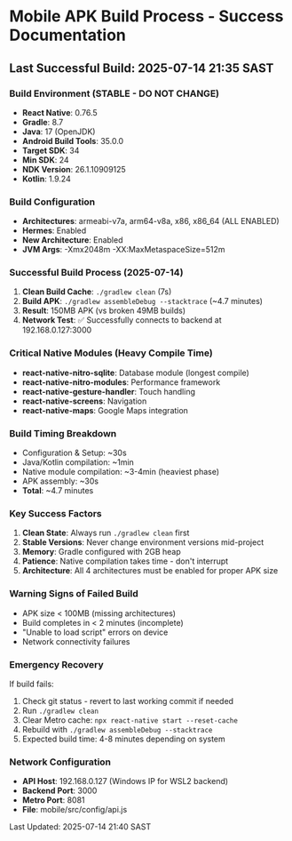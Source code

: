 # Mobile APK Build Process - Success Documentation

## Last Successful Build: 2025-07-14 21:35 SAST

### Build Environment (STABLE - DO NOT CHANGE)
- **React Native**: 0.76.5
- **Gradle**: 8.7
- **Java**: 17 (OpenJDK)
- **Android Build Tools**: 35.0.0
- **Target SDK**: 34
- **Min SDK**: 24
- **NDK Version**: 26.1.10909125
- **Kotlin**: 1.9.24

### Build Configuration
- **Architectures**: armeabi-v7a, arm64-v8a, x86, x86_64 (ALL ENABLED)
- **Hermes**: Enabled
- **New Architecture**: Enabled
- **JVM Args**: -Xmx2048m -XX:MaxMetaspaceSize=512m

### Successful Build Process (2025-07-14)
1. **Clean Build Cache**: `./gradlew clean` (7s)
2. **Build APK**: `./gradlew assembleDebug --stacktrace` (~4.7 minutes)
3. **Result**: 150MB APK (vs broken 49MB builds)
4. **Network Test**: ✅ Successfully connects to backend at 192.168.0.127:3000

### Critical Native Modules (Heavy Compile Time)
- **react-native-nitro-sqlite**: Database module (longest compile)
- **react-native-nitro-modules**: Performance framework
- **react-native-gesture-handler**: Touch handling
- **react-native-screens**: Navigation
- **react-native-maps**: Google Maps integration

### Build Timing Breakdown
- Configuration & Setup: ~30s
- Java/Kotlin compilation: ~1min
- Native module compilation: ~3-4min (heaviest phase)
- APK assembly: ~30s
- **Total**: ~4.7 minutes

### Key Success Factors
1. **Clean State**: Always run `./gradlew clean` first
2. **Stable Versions**: Never change environment versions mid-project
3. **Memory**: Gradle configured with 2GB heap
4. **Patience**: Native compilation takes time - don't interrupt
5. **Architecture**: All 4 architectures must be enabled for proper APK size

### Warning Signs of Failed Build
- APK size < 100MB (missing architectures)
- Build completes in < 2 minutes (incomplete)
- "Unable to load script" errors on device
- Network connectivity failures

### Emergency Recovery
If build fails:
1. Check git status - revert to last working commit if needed
2. Run `./gradlew clean`
3. Clear Metro cache: `npx react-native start --reset-cache`
4. Rebuild with `./gradlew assembleDebug --stacktrace`
5. Expected build time: 4-8 minutes depending on system

### Network Configuration
- **API Host**: 192.168.0.127 (Windows IP for WSL2 backend)
- **Backend Port**: 3000
- **Metro Port**: 8081
- **File**: mobile/src/config/api.js

Last Updated: 2025-07-14 21:40 SAST